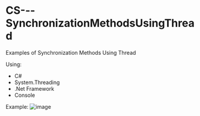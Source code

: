 # CS---SynchronizationMethodsUsingThread
Examples of Synchronization Methods Using Thread

Using:
- C#
- System.Threading
- .Net Framework
- Console

Example:
![image](https://github.com/user-attachments/assets/ac2cf718-95dc-4980-a230-9b5f89990bdb)


